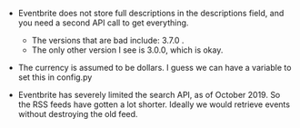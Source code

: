 - Eventbrite does not store full descriptions in the descriptions
  field, and you need a second API call to get everything.
  + The versions that are bad include: 3.7.0 . 
  + The only other version I see is 3.0.0, which is okay. 

- The currency is assumed to be dollars. I guess we can have a 
  variable to set this in config.py
 
- Eventbrite has severely limited the search API, as of October 2019.
  So the RSS feeds have gotten a lot shorter. Ideally we would 
  retrieve events without destroying the old feed.
